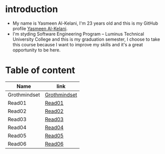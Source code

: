 # introduction
* My name is Yasmeen Al-Kelani, I'm 23 years old and this is my GitHub profile [Yasmeen Al-Kelani](https://github.com/YasmeenKelani).
* I'm styding Software Engineering Program – Luminus Technical University College and this is my graduation semester, I choose to take this course because I want to improve my skills and it's a great opportunity to be here. 
# Table of content 


Name | link
------------ | -------------
Grothmindset | [Grothmindset](https://yasmeenkelani.github.io/reading-notes/Grothmindset)
Read01 |[Read01](https://yasmeenkelani.github.io/reading-notes/Read01)
Read02 |[Read02](https://yasmeenkelani.github.io/reading-notes/Read02)
Read03 |[Read03](https://yasmeenkelani.github.io/reading-notes/Read03)
Read04 |[Read04](https://yasmeenkelani.github.io/reading-notes/Read04)
Read05 |[Read05](https://yasmeenkelani.github.io/reading-notes/Read05)
Read06 |[Read06](https://yasmeenkelani.github.io/reading-notes/Read06)
